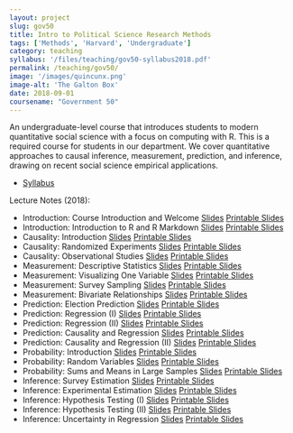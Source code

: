 ```yaml
---
layout: project
slug: gov50
title: Intro to Political Science Research Methods
tags: ['Methods', 'Harvard', 'Undergraduate']
category: teaching
syllabus: '/files/teaching/gov50-syllabus2018.pdf'
permalink: /teaching/gov50/
image: '/images/quincunx.png'
image-alt: 'The Galton Box'
date: 2018-09-01
coursename: "Government 50"
---
```


An undergraduate-level course that introduces students to modern quantitative social science with a focus on computing with R. This is a required course for students in our department. We cover quantitative approaches to causal inference, measurement, prediction, and inference, drawing on recent social science empirical applications. 


<!--more-->



* [Syllabus][]

Lecture Notes (2018):
* Introduction: Course Introduction and Welcome  [Slides][s01-01] [Printable Slides][s01-01-handout]
* Introduction: Introduction to R and R Markdown  [Slides][s01-02] [Printable Slides][s01-02-handout]
* Causality: Introduction  [Slides][s02-01] [Printable Slides][s02-01-handout]
* Causality: Randomized Experiments  [Slides][s02-02] [Printable Slides][s02-02-handout]
* Causality: Observational Studies  [Slides][s02-03] [Printable Slides][s02-03-handout]
* Measurement: Descriptive Statistics  [Slides][s03-01] [Printable Slides][s03-01-handout]
* Measurement: Visualizing One Variable  [Slides][s03-02] [Printable Slides][s03-02-handout]
* Measurement: Survey Sampling  [Slides][s03-03] [Printable Slides][s03-03-handout]
* Measurement: Bivariate Relationships  [Slides][s03-04] [Printable Slides][s03-04-handout]
* Prediction: Election Prediction [Slides][s04-01] [Printable Slides][s04-01-handout]
* Prediction: Regression (I) [Slides][s04-02] [Printable Slides][s04-02-handout]
* Prediction: Regression (II) [Slides][s04-03] [Printable Slides][s04-03-handout]
* Prediction: Causality and Regression [Slides][s04-04] [Printable Slides][s04-04-handout]
* Prediction: Causality and Regression (II) [Slides][s04-05] [Printable Slides][s04-05-handout]
* Probability: Introduction [Slides][s05-01] [Printable Slides][s05-01-handout]
* Probability: Random Variables [Slides][s05-02] [Printable Slides][s05-02-handout]
* Probability: Sums and Means in Large Samples [Slides][s05-03] [Printable Slides][s05-03-handout]
* Inference: Survey Estimation [Slides][s06-01] [Printable Slides][s06-01-handout]
* Inference: Experimental Estimation [Slides][s06-02] [Printable Slides][s06-02-handout]
* Inference: Hypothesis Testing (I) [Slides][s06-03] [Printable Slides][s06-03-handout]
* Inference: Hypothesis Testing (II) [Slides][s06-04] [Printable Slides][s06-04-handout]
* Inference: Uncertainty in Regression [Slides][s06-05] [Printable Slides][s06-05-handout]

[Syllabus]: http://www.mattblackwell.org/files/teaching/gov50-syllabus2018.pdf
[s01-01]: http://www.mattblackwell.org/files/teaching/gov50/intro-slides.pdf
[s01-01-handout]: http://www.mattblackwell.org/files/teaching/gov50/intro-slides-handout.pdf
[s01-02]: http://www.mattblackwell.org/files/teaching/gov50/r-rmd-intro.pdf
[s01-02-handout]: http://www.mattblackwell.org/files/teaching/gov50/r-rmd-intro-handout.pdf
[s02-01]: http://www.mattblackwell.org/files/teaching/gov50/causal-intro.pdf
[s02-01-handout]: http://www.mattblackwell.org/files/teaching/gov50/causal-intro-handout.pdf
[s02-02]: http://www.mattblackwell.org/files/teaching/gov50/rand-exp.pdf
[s02-02-handout]: http://www.mattblackwell.org/files/teaching/gov50/rand-exp-handout.pdf
[s02-03]: http://www.mattblackwell.org/files/teaching/gov50/obs-studies.pdf
[s02-03-handout]: http://www.mattblackwell.org/files/teaching/gov50/obs-studies-handout.pdf
[s03-01]: http://www.mattblackwell.org/files/teaching/gov50/descriptive-stats.pdf
[s03-01-handout]: http://www.mattblackwell.org/files/teaching/gov50/descriptive-stats-handout.pdf
[s03-02]: http://www.mattblackwell.org/files/teaching/gov50/visual-dist.pdf
[s03-02-handout]: http://www.mattblackwell.org/files/teaching/gov50/visual-dist-handout.pdf
[s03-03]: http://www.mattblackwell.org/files/teaching/gov50/survey-sampling.pdf
[s03-03-handout]: http://www.mattblackwell.org/files/teaching/gov50/survey-sampling-handout.pdf
[s03-04]: http://www.mattblackwell.org/files/teaching/gov50/bivariate.pdf
[s03-04-handout]: http://www.mattblackwell.org/files/teaching/gov50/bivariate-handout.pdf
[s04-01]: http://www.mattblackwell.org/files/teaching/gov50/election-prediction.pdf
[s04-01-handout]: http://www.mattblackwell.org/files/teaching/gov50/election-prediction-handout.pdf
[s04-02]: http://www.mattblackwell.org/files/teaching/gov50/regression.pdf
[s04-02-handout]: http://www.mattblackwell.org/files/teaching/gov50/regression-handout.pdf
[s04-03]: http://www.mattblackwell.org/files/teaching/gov50/regression-ii.pdf
[s04-03-handout]: http://www.mattblackwell.org/files/teaching/gov50/regression-ii-handout.pdf
[s04-04]: http://www.mattblackwell.org/files/teaching/gov50/cause-regress.pdf
[s04-04-handout]: http://www.mattblackwell.org/files/teaching/gov50/cause-regress-handout.pdf
[s04-05]: http://www.mattblackwell.org/files/teaching/gov50/cause-regress-ii.pdf
[s04-05-handout]: http://www.mattblackwell.org/files/teaching/gov50/cause-regress-ii-handout.pdf
[s05-01]: http://www.mattblackwell.org/files/teaching/gov50/prob.pdf
[s05-01-handout]: http://www.mattblackwell.org/files/teaching/gov50/prob-handout.pdf
[s05-02]: http://www.mattblackwell.org/files/teaching/gov50/rand-var.pdf
[s05-02-handout]: http://www.mattblackwell.org/files/teaching/gov50/rand-var-handout.pdf
[s05-03]: http://www.mattblackwell.org/files/teaching/gov50/large-sample.pdf
[s05-03-handout]: http://www.mattblackwell.org/files/teaching/gov50/large-sample-handout.pdf
[s06-01]: http://www.mattblackwell.org/files/teaching/gov50/survey-est.pdf
[s06-01-handout]: http://www.mattblackwell.org/files/teaching/gov50/survey-est-handout.pdf
[s06-02]: http://www.mattblackwell.org/files/teaching/gov50/experiment-est.pdf
[s06-02-handout]: http://www.mattblackwell.org/files/teaching/gov50/experiment-est-handout.pdf
[s06-03]: http://www.mattblackwell.org/files/teaching/gov50/hyp-test1.pdf
[s06-03-handout]: http://www.mattblackwell.org/files/teaching/gov50/hyp-test1-handout.pdf
[s06-04]: http://www.mattblackwell.org/files/teaching/gov50/hyp-test2.pdf
[s06-04-handout]: http://www.mattblackwell.org/files/teaching/gov50/hyp-test2-handout.pdf
[s06-05]: http://www.mattblackwell.org/files/teaching/gov50/reg-uncertain.pdf
[s06-05-handout]: http://www.mattblackwell.org/files/teaching/gov50/reg-uncertain-handout.pdf
